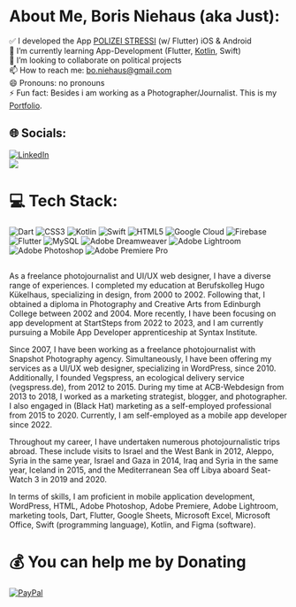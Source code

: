 # About Me, Boris Niehaus (aka Just):
✅ I developed the App  <a href="https://linkpop.com/polizeistressi" target="blank"/>POLIZEI STRESSI</a> (w/ Flutter) iOS & Android<br>🌱 I’m currently learning App-Development (Flutter, <a href="https://github.com/just1984/school_progress_kotlin" target="blank">Kotlin</a>, Swift)<br>👯 I’m looking to collaborate on political projects<br>📫 How to reach me: bo.niehaus@gmail.com<br>😄 Pronouns: no pronouns<br>⚡ Fun fact: Besides i am working as a Photographer/Journalist. This is my <a href="www.borisniehaus.de" target="blank">Portfolio</a>.

## 🌐 Socials:
[![LinkedIn](https://img.shields.io/badge/LinkedIn-%230077B5.svg?logo=linkedin&logoColor=white)](https://linkedin.com/in/bo-niehaus-671a90261)<br>
[![](https://visitcount.itsvg.in/api?id=just1984&icon=0&color=0)](https://visitcount.itsvg.in)

# 💻 Tech Stack:
![Dart](https://img.shields.io/badge/dart-%230175C2.svg?style=for-the-badge&logo=dart&logoColor=white) ![CSS3](https://img.shields.io/badge/css3-%231572B6.svg?style=for-the-badge&logo=css3&logoColor=white) ![Kotlin](https://img.shields.io/badge/kotlin-%230095D5.svg?style=for-the-badge&logo=kotlin&logoColor=white) ![Swift](https://img.shields.io/badge/swift-F54A2A?style=for-the-badge&logo=swift&logoColor=white) ![HTML5](https://img.shields.io/badge/html5-%23E34F26.svg?style=for-the-badge&logo=html5&logoColor=white) ![Google Cloud](https://img.shields.io/badge/Google%20Cloud-%234285F4.svg?style=for-the-badge&logo=google-cloud&logoColor=white) ![Firebase](https://img.shields.io/badge/firebase-%23039BE5.svg?style=for-the-badge&logo=firebase) ![Flutter](https://img.shields.io/badge/Flutter-%2302569B.svg?style=for-the-badge&logo=Flutter&logoColor=white) ![MySQL](https://img.shields.io/badge/mysql-%2300f.svg?style=for-the-badge&logo=mysql&logoColor=white) ![Adobe Dreamweaver](https://img.shields.io/badge/Adobe%20Dreamweaver-FF61F6.svg?style=for-the-badge&logo=Adobe%20Dreamweaver&logoColor=white) ![Adobe Lightroom](https://img.shields.io/badge/Adobe%20Lightroom-31A8FF.svg?style=for-the-badge&logo=Adobe%20Lightroom&logoColor=white) ![Adobe Photoshop](https://img.shields.io/badge/adobephotoshop-%2331A8FF.svg?style=for-the-badge&logo=adobephotoshop&logoColor=white) ![Adobe Premiere Pro](https://img.shields.io/badge/Adobe%20Premiere%20Pro-9999FF.svg?style=for-the-badge&logo=Adobe%20Premiere%20Pro&logoColor=white)

##

As a freelance photojournalist and UI/UX web designer, I have a diverse range of experiences. I completed my education at Berufskolleg Hugo Kükelhaus, specializing in design, from 2000 to 2002. Following that, I obtained a diploma in Photography and Creative Arts from Edinburgh College between 2002 and 2004. More recently, I have been focusing on app development at StartSteps from 2022 to 2023, and I am currently pursuing a Mobile App Developer apprenticeship at Syntax Institute.

Since 2007, I have been working as a freelance photojournalist with Snapshot Photography agency. Simultaneously, I have been offering my services as a UI/UX web designer, specializing in WordPress, since 2010. Additionally, I founded Vegspress, an ecological delivery service (vegspress.de), from 2012 to 2015. During my time at ACB-Webdesign from 2013 to 2018, I worked as a marketing strategist, blogger, and photographer. I also engaged in (Black Hat) marketing as a self-employed professional from 2015 to 2020. Currently, I am self-employed as a mobile app developer since 2022.

Throughout my career, I have undertaken numerous photojournalistic trips abroad. These include visits to Israel and the West Bank in 2012, Aleppo, Syria in the same year, Israel and Gaza in 2014, Iraq and Syria in the same year, Iceland in 2015, and the Mediterranean Sea off Libya aboard Seat-Watch 3 in 2019 and 2020.

In terms of skills, I am proficient in mobile application development, WordPress, HTML, Adobe Photoshop, Adobe Premiere, Adobe Lightroom, marketing tools, Dart, Flutter, Google Sheets, Microsoft Excel, Microsoft Office, Swift (programming language), Kotlin, and Figma (software).

# 💰 You can help me by Donating
[![PayPal](https://img.shields.io/badge/PayPal-00457C?style=for-the-badge&logo=paypal&logoColor=white)](https://paypal.me/boniehaus) 

